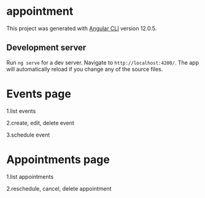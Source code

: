 # appointment

This project was generated with [Angular CLI](https://github.com/angular/angular-cli) version 12.0.5.

## Development server

Run `ng serve` for a dev server. Navigate to `http://localhost:4200/`. The app will automatically reload if you change any of the source files.

# Events page

1.list events

2.create, edit, delete event

3.schedule event

# Appointments page

1.list appointments

2.reschedule, cancel, delete appointment
